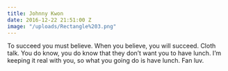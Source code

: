 ```yaml
---
title: Johnny Kwon
date: 2016-12-22 21:51:00 Z
image: "/uploads/Rectangle%203.png"
---
```


To succeed you must believe. When you believe, you will succeed. Cloth talk. You do know, you do know that they don’t want you to have lunch. I’m keeping it real with you, so what you going do is have lunch. Fan luv.